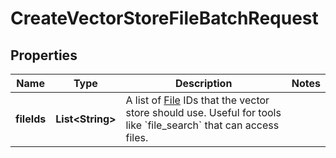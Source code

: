 # CreateVectorStoreFileBatchRequest

## Properties
Name | Type | Description | Notes
------------ | ------------- | ------------- | -------------
**fileIds** | **List&lt;String&gt;** | A list of [File](/docs/api-reference/files) IDs that the vector store should use. Useful for tools like &#x60;file_search&#x60; that can access files. | 
